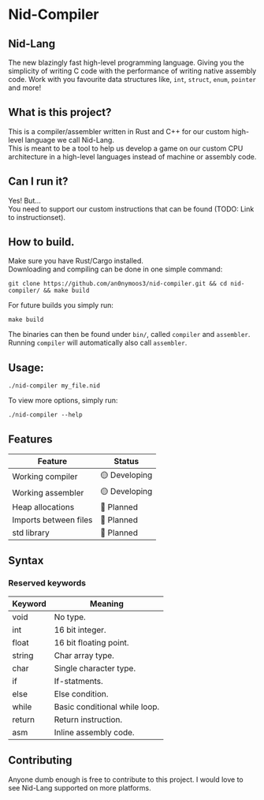 # Nid-Compiler

## Nid-Lang 
The new blazingly fast high-level programming language. Giving you the simplicity of writing C code with
the performance of writing native assembly code. Work with you favourite data structures like, `int`, `struct`, `enum`,
`pointer` and more!

## What is this project?
This is a compiler/assembler written in Rust and C++ for our custom high-level language we call Nid-Lang.  
This is meant to be a tool to help us develop a game on our custom CPU architecture in a high-level languages instead
of machine or assembly code.

## Can I run it?
Yes! But...  
You need to support our custom instructions that can be found (TODO: Link to instructionset).

## How to build.
Make sure you have Rust/Cargo installed.  
Downloading and compiling can be done in one simple command: 
```
git clone https://github.com/an0nymoos3/nid-compiler.git && cd nid-compiler/ && make build
```
For future builds you simply run:
```
make build
```

The binaries can then be found under `bin/`, called `compiler` and `assembler`. Running `compiler` 
will automatically also call `assembler`.

## Usage:
```
./nid-compiler my_file.nid
```
To view more options, simply run: 
```
./nid-compiler --help
```

## Features
| Feature                  | Status |
| -------                  | ------ |
| Working compiler         | 🟡 Developing |
| Working assembler        | 🟡 Developing |
| Heap allocations         | 🔴 Planned    |
| Imports between files    | 🔴 Planned    |
| std library              | 🔴 Planned    |

## Syntax
### Reserved keywords
| Keyword | Meaning  |
| ------- | -------- |
| void    | No type.                      |
| int     | 16 bit integer.               |
| float   | 16 bit floating point.        |
| string  | Char array type.              |
| char    | Single character type.        |
| if      | If-statments.                 |
| else    | Else condition.               |
| while   | Basic conditional while loop. |
| return  | Return instruction.           |
| asm     | Inline assembly code.         |

## Contributing
Anyone dumb enough is free to contribute to this project. I would love to see Nid-Lang
supported on more platforms.

